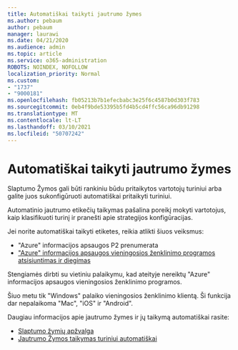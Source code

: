 ```yaml
---
title: Automatiškai taikyti jautrumo žymes
ms.author: pebaum
author: pebaum
manager: laurawi
ms.date: 04/21/2020
ms.audience: admin
ms.topic: article
ms.service: o365-administration
ROBOTS: NOINDEX, NOFOLLOW
localization_priority: Normal
ms.custom:
- "1737"
- "9000181"
ms.openlocfilehash: fb05213b7b1efecbabc3e25f6c4587b0d303f783
ms.sourcegitcommit: 0eb4f9bde53395b5fd4b5cd4ffc56ca96db91298
ms.translationtype: MT
ms.contentlocale: lt-LT
ms.lasthandoff: 03/10/2021
ms.locfileid: "50707242"
---
```

# <a name="auto-apply-sensitivity-labels"></a>Automatiškai taikyti jautrumo žymes

Slaptumo Žymos gali būti rankiniu būdu pritaikytos vartotojų turiniui arba galite juos sukonfigūruoti automatiškai pritaikyti turiniui.

Automatinio jautrumo etikečių taikymas pašalina poreikį mokyti vartotojus, kaip klasifikuoti turinį ir pranešti apie strategijos konfigūracijas.

Jei norite automatiškai taikyti etiketes, reikia atlikti šiuos veiksmus:

- "Azure" informacijos apsaugos P2 prenumerata
- ["Azure" informacijos apsaugos vieningosios ženklinimo programos atsisiuntimas ir diegimas](https://docs.microsoft.com/azure/information-protection/rms-client/install-unifiedlabelingclient-app)

Stengiamės dirbti su vietiniu palaikymu, kad ateityje nereiktų "Azure" informacijos apsaugos vieningosios ženklinimo programos.

Šiuo metu tik "Windows" palaiko vieningosios ženklinimo klientą.  Ši funkcija dar nepalaikoma "Mac", "iOS" ir "Android".

Daugiau informacijos apie jautrumo žymes ir jų taikymą automatiškai rasite:

- [Slaptumo žymių apžvalga](https://docs.microsoft.com/microsoft-365/compliance/sensitivity-labels)
- [Jautrumo Žymos taikymas turiniui automatiškai](https://docs.microsoft.com/microsoft-365/compliance/apply-sensitivity-label-automatically)